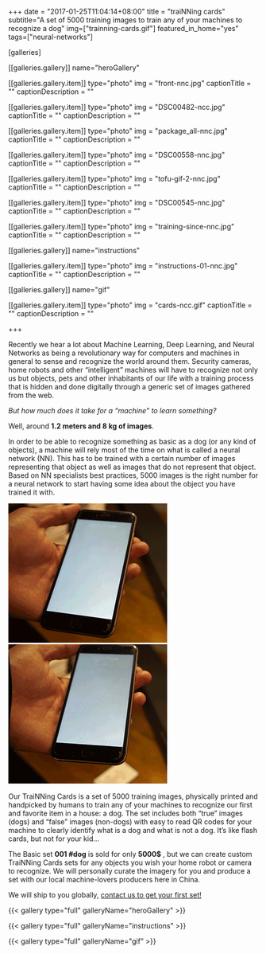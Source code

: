 +++
date = "2017-01-25T11:04:14+08:00"
title = "traiNNing cards"
subtitle="A set of 5000 training images to train any of your machines to recognize a dog"
img=["trainning-cards.gif"]
featured_in_home="yes"
tags=["neural-networks"]

[galleries]

[[galleries.gallery]]
  name="heroGallery"

  [[galleries.gallery.item]]
  type="photo"
  img = "front-nnc.jpg"
  captionTitle = ""
  captionDescription = ""

  [[galleries.gallery.item]]
  type="photo"
  img = "DSC00482-ncc.jpg"
  captionTitle = ""
  captionDescription = ""

  [[galleries.gallery.item]]
  type="photo"
  img = "package_all-nnc.jpg"
  captionTitle = ""
  captionDescription = ""

  [[galleries.gallery.item]]
  type="photo"
  img = "DSC00558-nnc.jpg"
  captionTitle = ""
  captionDescription = ""

  [[galleries.gallery.item]]
  type="photo"
  img = "tofu-gif-2-nnc.jpg"
  captionTitle = ""
  captionDescription = ""

  [[galleries.gallery.item]]
  type="photo"
  img = "DSC00545-nnc.jpg"
  captionTitle = ""
  captionDescription = ""

  [[galleries.gallery.item]]
  type="photo"
  img = "training-since-nnc.jpg"
  captionTitle = ""
  captionDescription = ""

[[galleries.gallery]]
  name="instructions"

  [[galleries.gallery.item]]
  type="photo"
  img = "instructions-01-nnc.jpg"
  captionTitle = ""
  captionDescription = ""

[[galleries.gallery]]
  name="gif"

  [[galleries.gallery.item]]
  type="photo"
  img = "cards-ncc.gif"
  captionTitle = ""
  captionDescription = ""

+++


Recently we hear a lot about Machine Learning, Deep Learning, and Neural Networks as being a revolutionary way for computers and machines in general to sense and recognize the world around them. Security cameras, home robots and other “intelligent” machines will have to recognize not only us but objects, pets and other inhabitants of our life with a training process that is hidden and done digitally through a generic set of images gathered from the web.

*But how much does it take for a “machine” to learn something?*

Well, around **1.2 meters and 8 kg of images**.

In order to be able to recognize something as basic as a dog (or any kind of objects), a machine will rely most of the time on what is called a neural network (NN). This has to be trained with a certain number of images representing that object as well as images that do not represent that object. Based on NN specialists best practices, 5000 images is the right number for a neural network to start having some idea about the object you have trained it with.

![alt text](/img/dog.gif) ![alt text](/img/not-dog.gif)

Our TraiNNing Cards is a set of 5000 training images, physically printed and handpicked by humans to train any of your machines to recognize our first and favorite item in a house: a dog. The set includes both “true” images (dogs) and “false” images (non-dogs) with easy to read QR codes for your machine to clearly identify what is a dog and what is not a dog. It’s like flash cards, but not for your kid…

The Basic set **001 #dog** is sold for only **5000$** , but we can create custom TraiNNing Cards sets for any objects you wish your home robot or camera to recognize. We will personally curate the imagery for you and produce a set with our local machine-lovers producers here in China.

We will ship to you globally, [contact us to get your first set!](mailto:hi@automato.farm)

{{< gallery type="full" galleryName="heroGallery" >}}

{{< gallery type="full" galleryName="instructions" >}}

{{< gallery type="full" galleryName="gif" >}}
